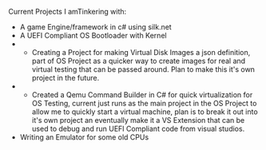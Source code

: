 Current Projects I amTinkering with:
- A game Engine/framework in c# using silk.net
- A UEFI Compliant OS Bootloader with Kernel
- - Creating a Project for making Virtual Disk Images a json definition, part of OS Project as a quicker way to create images for real and virtual testing that can be passed around.
      Plan to make this it's own project in the future.
- - Created a Qemu Command Builder in C# for quick virtualization for OS Testing, current just runs as the main project in the OS Project to allow me to quickly start a virtual machine,
      plan is to break it out into it's own project an eventually make it a VS Extension that can be used to debug and run UEFI Compliant code from visual studios.
- Writing an Emulator for some old CPUs
